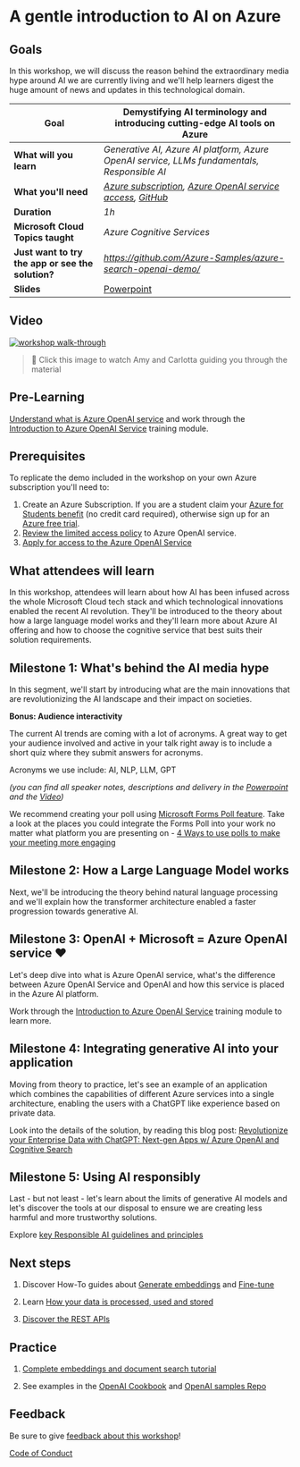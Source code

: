 # A gentle introduction to AI on Azure

## Goals

In this workshop, we will discuss the reason behind the extraordinary media hype around AI we are currently living and we'll help learners digest the huge amount of news and updates in this technological domain.   

| **Goal**              | Demystifying AI terminology and introducing cutting-edge AI tools on Azure                                    |
| ----------------------------- | --------------------------------------------------------------------- |
| **What will you learn**       | *Generative AI, Azure AI platform, Azure OpenAI service, LLMs fundamentals, Responsible AI*                                        |
| **What you'll need**          | *[Azure subscription](https://azure.microsoft.com), [Azure OpenAI service access](https://customervoice.microsoft.com/Pages/ResponsePage.aspx?id=v4j5cvGGr0GRqy180BHbR7en2Ais5pxKtso_Pz4b1_xUOFA5Qk1UWDRBMjg0WFhPMkIzTzhKQ1dWNyQlQCN0PWcu), [GitHub](https://github.com/)* |
| **Duration**                  | *1h*                                                                |
| **Microsoft Cloud Topics taught**                  | *Azure Cognitive Services*                                                                |
| **Just want to try the app or see the solution?** | *https://github.com/Azure-Samples/azure-search-openai-demo/*                          |
| **Slides** | [Powerpoint](slides.pptx) 
                         
## Video

[![workshop walk-through](./images/promoimage.gif)](https://www.youtube.com/watch?v=qaHNgr2CQ4o "workshop walk-through")
> 🎥 Click this image to watch Amy and Carlotta guiding you through the material

## Pre-Learning

[Understand what is Azure OpenAI service](https://learn.microsoft.com/azure/cognitive-services/openai/overview/?WT.mc_id=academic-97358-cacaste) and work through the [Introduction to Azure OpenAI Service](https://learn.microsoft.com/training/modules/explore-azure-openai/?WT.mc_id=academic-97358-cacaste) training module.

## Prerequisites

To replicate the demo included in the workshop on your own Azure subscription you'll need to:
1.	Create an Azure Subscription. If you are a student claim your [Azure for Students benefit](https://azure.microsoft.com/free/students/?WT.mc_id=academic-97358-cacaste) (no credit card required), otherwise sign up for an [Azure free trial](https://azure.microsoft.com/pricing/offers/ms-azr-0044p/).
2.  [Review the limited access policy](https://learn.microsoft.com/legal/cognitive-services/openai/limited-access?context=%2Fazure%2Fcognitive-services%2Fopenai%2Fcontext%2Fcontext&WT.mc_id=academic-97358-cacaste) to Azure OpenAI service.
3.	[Apply for access to the Azure OpenAI Service](https://aka.ms/oai/access)

## What attendees will learn

In this workshop, attendees will learn about how AI has been infused across the whole Microsoft Cloud tech stack and which technological innovations enabled the recent AI revolution. They'll be introduced to the theory about how a large language model works and they'll learn more about Azure AI offering and how to choose the cognitive service that best suits their solution requirements. 

## Milestone 1: What's behind the AI media hype

In this segment, we'll start by introducing what are the main innovations that are revolutionizing the AI landscape and their impact on societies.

**Bonus: Audience interactivity**

The current AI trends are coming with a lot of acronyms. A great way to get your audience involved and active in your talk right away is to include a short quiz where they submit answers for acronyms.

Acronyms we use include: AI, NLP, LLM, GPT

*(you can find all speaker notes, descriptions and delivery in the [Powerpoint](slides.pptx) and the [Video](https://www.youtube.com/watch?v=qaHNgr2CQ4o "workshop walk-through"))*

We recommend creating your poll using [Microsoft Forms Poll feature](https://forms.microsoft.com/).
Take a look at the places you could integrate the Forms Poll into your work no matter what platform you are presenting on - [4 Ways to use polls to make your meeting more engaging](https://techcommunity.microsoft.com/t5/microsoft-forms-blog/four-ways-to-use-polls-to-make-your-meetings-more-engaging/ba-p/2757267)

## Milestone 2: How a Large Language Model works

Next, we'll be introducing the theory behind natural language processing and we'll explain how the transformer architecture enabled a faster progression towards generative AI.

## Milestone 3: OpenAI + Microsoft = Azure OpenAI service ❤️

Let's deep dive into what is Azure OpenAI service, what's the difference between Azure OpenAI Service and OpenAI and how this service is placed in the Azure AI platform.

Work through the [Introduction to Azure OpenAI Service](https://learn.microsoft.com/training/modules/explore-azure-openai/?WT.mc_id=academic-97358-cacaste) training module to learn more.

## Milestone 4: Integrating generative AI into your application

Moving from theory to practice, let's see an example of an application which combines the capabilities of different Azure services into a single architecture, enabling the users with a ChatGPT like experience based on private data.

Look into the details of the solution, by reading this blog post: [Revolutionize your Enterprise Data with ChatGPT: Next-gen Apps w/ Azure OpenAI and Cognitive Search](https://techcommunity.microsoft.com/t5/ai-applied-ai-blog/revolutionize-your-enterprise-data-with-chatgpt-next-gen-apps-w/ba-p/3762087)

## Milestone 5: Using AI responsibly

Last - but not least - let's learn about the limits of generative AI models and let's discover the tools at our disposal to ensure we are creating less harmful and more trustworthy solutions. 

Explore [key Responsible AI guidelines and principles](https://learn.microsoft.com/legal/cognitive-services/openai/transparency-note?context=%2Fazure%2Fcognitive-services%2Fopenai%2Fcontext%2Fcontext&WT.mc_id=academic-95355-cacaste&tabs=text&WT.mc_id=academic-97358-cacaste)

## Next steps

1.	Discover How-To guides about [Generate embeddings](https://learn.microsoft.com/azure/cognitive-services/openai/how-to/embeddings?tabs=console/?WT.mc_id=academic-97358-cacaste) and [Fine-tune](https://learn.microsoft.com/azure/cognitive-services/openai/how-to/fine-tuning?pivots=programming-language-studio/?WT.mc_id=academic-97358-cacaste)

2.	Learn [How your data is processed, used and stored](https://learn.microsoft.com/legal/cognitive-services/openai/data-privacy?context=%2Fazure%2Fcognitive-services%2Fopenai%2Fcontext%2Fcontext&WT.mc_id=academic-97358-cacaste)

3.	[Discover the REST APIs](https://learn.microsoft.com/rest/api/cognitiveservices/?WT.mc_id=academic-97358-cacaste)

## Practice

1.  [Complete embeddings and document search tutorial](https://learn.microsoft.com/azure/cognitive-services/openai/tutorials/embeddings?tabs=command-line&WT.mc_id=academic-97358-cacaste)

2.	See examples in the [OpenAI Cookbook](https://github.com/openai/openai-cookbook/tree/main/examples) and [OpenAI samples Repo](https://github.com/Azure/azure-openai-samples)

## Feedback

Be sure to give [feedback about this workshop](https://forms.office.com/r/MdhJWMZthR)!

[Code of Conduct](../CODE_OF_CONDUCT.md)

